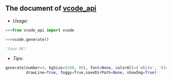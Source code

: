 ## **The document of [vcode_api]()** ##


- *Usage:*

```python
>>>from vcode_api import vcode

>>>vcode.generate()

'Save OK!'
```

- *Tips:*
```python
generate(number=4, bgSize=(200, 80), font=None, colorAll=('white', 'blue', 'red'), pool=None, 
         drawLine=True, foggy=True,saveDirPath=None, showImg=True)
```
